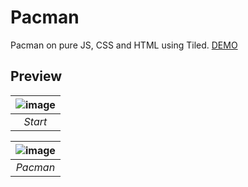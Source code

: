 # Pacman
Pacman on pure JS, CSS and HTML using Tiled. [DEMO](https://cadbee.github.io/Pacman/index.html)

## Preview

|![image](https://user-images.githubusercontent.com/71726365/221809204-dabfc891-3b30-4c2b-9077-2f27f3bed461.png)|
|:--:|
|*Start*|

|![image](https://user-images.githubusercontent.com/71726365/221809791-e6ac7302-dbe3-407a-ad77-e0b98b807e81.png)|
|:--:|
|*Pacman*|

